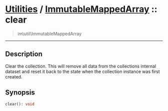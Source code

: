 # [Utilities](util.md) / [ImmutableMappedArray](util-ImmutableMappedArray.md) :: clear
 > im\util\ImmutableMappedArray
____

## Description
Clear the collection. This will remove all data from the
collections internal dataset and reset it back to the state
when the collection instance was first created.

## Synopsis
```php
clear(): void
```
